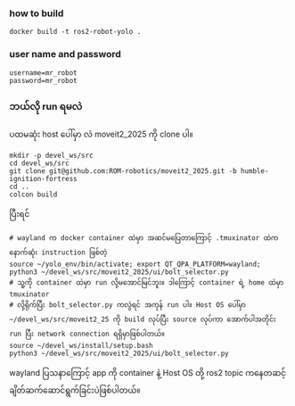 ### how to build
```
docker build -t ros2-robot-yolo .
```

### user name and password
```
username=mr_robot
password=mr_robot
```

### ဘယ်လို run ရမလဲ
ပထမဆုံး host ပေါ်မှာ လဲ moveit2_2025 ကို clone ပါ။
```
mkdir -p devel_ws/src
cd devel_ws/src
git clone git@github.com:ROM-robotics/moveit2_2025.git -b humble-ignition-fortress 
cd ..
colcon build
```
ပြီးရင် 
``` 
# wayland က docker container ထဲမှာ အဆင်မပြေတာကြောင့် .tmuxinator ထဲက နောက်ဆုံး instruction ဖြစ်တဲ့ 
source ~/yolo_env/bin/activate; export QT_QPA_PLATFORM=wayland; python3 ~/devel_ws/src/moveit2_2025/ui/bolt_selector.py
# သူ့ကို container ထဲမှာ run လို့မအောင်မြင်ဘူး။ ဒါကြောင့် container ရဲ့ home ထဲမှာ 
tmuxinator
# လို့ရိုက်ပြီး bolt_selector.py ကလွဲရင် အကုန် run ပါ။ Host OS ပေါ်မှာ ~/devel_ws/src/moveit2_25 ကို build လုပ်ပြီး source လုပ်ကာ အောက်ပါအတိုင်း run ပြီး network connection ရရှိမှာဖြစ်ပါတယ်။
source ~/devel_ws/install/setup.bash
python3 ~/devel_ws/src/moveit2_2025/ui/bolt_selector.py
```

wayland ပြသနာကြောင့် app ကို container နဲ့ Host OS တို့ ros2 topic ကနေတဆင့် ချိတ်ဆက်ဆောင်ရွက်ခြင်းပဲဖြစ်ပါတယ်။
